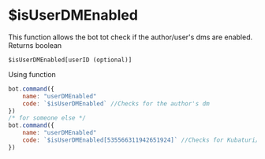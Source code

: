 # $isUserDMEnabled

This function allows the bot tot check if the author/user's dms are enabled. Returns boolean

```text
$isUserDMEnabled[userID (optional)]
```

Using function

```javascript
bot.command({
    name: "userDMEnabled"
    code: `$isUserDMEnabled` //Checks for the author's dm
})
/* for someone else */
bot.command({
    name: "userDMEnabled"
    code: `$isUserDMEnabled[535566311942651924]` //Checks for Kubaturi/s dms
})
```

